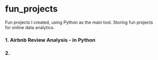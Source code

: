 # fun_projects 
Fun projects I created, using Python as the main tool.
Storing fun projects for online data analytics.

### 1. Airbnb Review Analysis - in Python

### 2.
